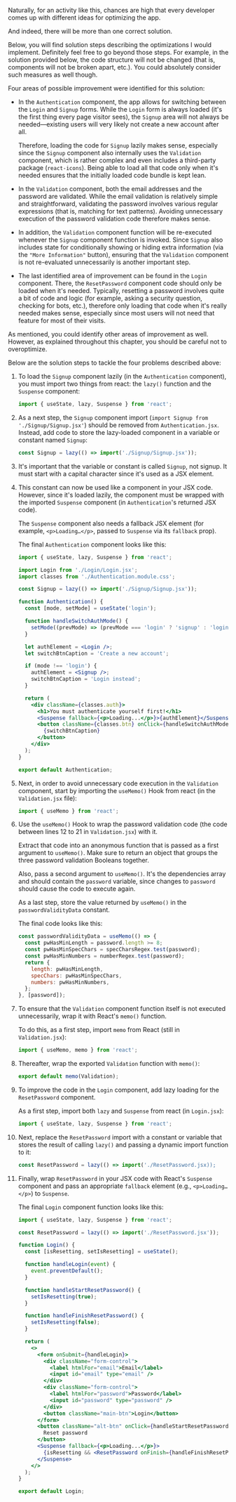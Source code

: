 Naturally, for an activity like this, chances are high that every developer comes up with different ideas for optimizing the app.

And indeed, there will be more than one correct solution.

Below, you will find solution steps describing the optimizations I would implement. Definitely feel free to go beyond those steps. For example, in the solution provided below, the code structure will not be changed (that is, components will not be broken apart, etc.). You could absolutely consider such measures as well though.

Four areas of possible improvement were identified for this solution:

- In the `Authentication` component, the app allows for switching between the `Login` and `Signup` forms. While the `Login` form is always loaded (it's the first thing every page visitor sees), the `Signup` area will not always be needed—existing users will very likely not create a new account after all.

  Therefore, loading the code for `Signup` lazily makes sense, especially since the `Signup` component also internally uses the `Validation` component, which is rather complex and even includes a third-party package (`react-icons`). Being able to load all that code only when it's needed ensures that the initially loaded code bundle is kept lean.

- In the `Validation` component, both the email addresses and the password are validated. While the email validation is relatively simple and straightforward, validating the password involves various regular expressions (that is, matching for text patterns). Avoiding unnecessary execution of the password validation code therefore makes sense.

- In addition, the `Validation` component function will be re-executed whenever the `Signup` component function is invoked. Since `Signup` also includes state for conditionally showing or hiding extra information (via the `"More Information"` button), ensuring that the `Validation` component is not re-evaluated unnecessarily is another important step.

- The last identified area of improvement can be found in the `Login` component. There, the `ResetPassword` component code should only be loaded when it's needed. Typically, resetting a password involves quite a bit of code and logic (for example, asking a security question, checking for bots, etc.), therefore only loading that code when it's really needed makes sense, especially since most users will not need that feature for most of their visits.

As mentioned, you could identify other areas of improvement as well. However, as explained throughout this chapter, you should be careful not to overoptimize.

Below are the solution steps to tackle the four problems described above:

1. To load the `Signup` component lazily (in the `Authentication` component), you must import two things from react: the `lazy()` function and the `Suspense` component:

   ```js
   import { useState, lazy, Suspense } from 'react';
   ```

2. As a next step, the `Signup` component import (`import Signup from './Signup/Signup.jsx'`) should be removed from `Authentication.jsx`. Instead, add code to store the lazy-loaded component in a variable or constant named `Signup`:

   ```js
   const Signup = lazy(() => import('./Signup/Signup.jsx'));
   ```

3. It's important that the variable or constant is called `Signup`, not signup. It must start with a capital character since it's used as a JSX element.

4. This constant can now be used like a component in your JSX code. However, since it's loaded lazily, the component must be wrapped with the imported `Suspense` component (in `Authentication`'s returned JSX code).

   The `Suspense` component also needs a fallback JSX element (for example, `<p>Loading…</p>`, passed to `Suspense` via its `fallback` prop).

   The final `Authentication` component looks like this:

   ```jsx
   import { useState, lazy, Suspense } from 'react';

   import Login from './Login/Login.jsx';
   import classes from './Authentication.module.css';

   const Signup = lazy(() => import('./Signup/Signup.jsx'));

   function Authentication() {
     const [mode, setMode] = useState('login');

     function handleSwitchAuthMode() {
       setMode((prevMode) => (prevMode === 'login' ? 'signup' : 'login'));
     }

     let authElement = <Login />;
     let switchBtnCaption = 'Create a new account';

     if (mode !== 'login') {
       authElement = <Signup />;
       switchBtnCaption = 'Login instead';
     }

     return (
       <div className={classes.auth}>
         <h1>You must authenticate yourself first!</h1>
         <Suspense fallback={<p>Loading...</p>}>{authElement}</Suspense>
         <button className={classes.btn} onClick={handleSwitchAuthMode}>
           {switchBtnCaption}
         </button>
       </div>
     );
   }

   export default Authentication;
   ```

5. Next, in order to avoid unnecessary code execution in the `Validation` component, start by importing the `useMemo()` Hook from react (in the `Validation.jsx` file):

   ```js
   import { useMemo } from 'react';
   ```

6. Use the `useMemo()` Hook to wrap the password validation code (the code between lines 12 to 21 in `Validation.jsx`) with it.

   Extract that code into an anonymous function that is passed as a first argument to `useMemo()`. Make sure to return an object that groups the three password validation Booleans together.

   Also, pass a second argument to `useMemo()`. It's the dependencies array and should contain the `password` variable, since changes to `password` should cause the code to execute again.

   As a last step, store the value returned by `useMemo()` in the `passwordValidityData` constant.

   The final code looks like this:

   ```js
   const passwordValidityData = useMemo(() => {
     const pwHasMinLength = password.length >= 8;
     const pwHasMinSpecChars = specCharsRegex.test(password);
     const pwHasMinNumbers = numberRegex.test(password);
     return {
       length: pwHasMinLength,
       specChars: pwHasMinSpecChars,
       numbers: pwHasMinNumbers,
     };
   }, [password]);
   ```

7. To ensure that the `Validation` component function itself is not executed unnecessarily, wrap it with React's `memo()` function.

   To do this, as a first step, import `memo` from React (still in `Validation.jsx`):

   ```js
   import { useMemo, memo } from 'react';
   ```

8. Thereafter, wrap the exported `Validation` function with `memo()`:

   ```js
   export default memo(Validation);
   ```

9. To improve the code in the `Login` component, add lazy loading for the `ResetPassword` component.

   As a first step, import both `lazy` and `Suspense` from react (in `Login.jsx`):

   ```js
   import { useState, lazy, Suspense } from 'react';
   ```

10. Next, replace the `ResetPassword` import with a constant or variable that stores the result of calling `lazy()` and passing a dynamic import function to it:

    ```js
    const ResetPassword = lazy(() => import('./ResetPassword.jsx));
    ```

11. Finally, wrap `ResetPassword` in your JSX code with React's `Suspense` component and pass an appropriate `fallback` element (e.g., `<p>Loading…</p>`) to `Suspense`.

    The final `Login` component function looks like this:

    ```jsx
    import { useState, lazy, Suspense } from 'react';

    const ResetPassword = lazy(() => import('./ResetPassword.jsx'));

    function Login() {
      const [isResetting, setIsResetting] = useState();

      function handleLogin(event) {
        event.preventDefault();
      }

      function handleStartResetPassword() {
        setIsResetting(true);
      }

      function handleFinishResetPassword() {
        setIsResetting(false);
      }

      return (
        <>
          <form onSubmit={handleLogin}>
            <div className="form-control">
              <label htmlFor="email">Email</label>
              <input id="email" type="email" />
            </div>
            <div className="form-control">
              <label htmlFor="password">Password</label>
              <input id="password" type="password" />
            </div>
            <button className="main-btn">Login</button>
          </form>
          <button className="alt-btn" onClick={handleStartResetPassword}>
            Reset password
          </button>
          <Suspense fallback={<p>Loading...</p>}>
            {isResetting && <ResetPassword onFinish={handleFinishResetPassword} />}
          </Suspense>
        </>
      );
    }

    export default Login;
    ```
